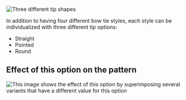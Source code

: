 ![Three different tip shapes](endstyle.svg)

In addition to having four different bow tie styles, each style can be individualized
with three different tip options:

- Straight
- Pointed
- Round

## Effect of this option on the pattern

![This image shows the effect of this option by superimposing several variants that have a different value for this option](benjamin_endstyle_sample.svg "Effect of this option on the pattern")
